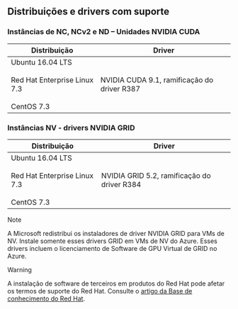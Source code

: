## <a name="supported-distributions-and-drivers"></a>Distribuições e drivers com suporte


### <a name="nc-ncv2-and-nd-instances---nvidia-cuda-drivers"></a>Instâncias de NC, NCv2 e ND – Unidades NVIDIA CUDA
| Distribuição | Driver |
| --- | --- | 
| Ubuntu 16.04 LTS<br/><br/> Red Hat Enterprise Linux 7.3<br/><br/> CentOS 7.3 | NVIDIA CUDA 9.1, ramificação do driver R387 |

### <a name="nv-instances---nvidia-grid-drivers"></a>Instâncias NV - drivers NVIDIA GRID


| Distribuição | Driver |
| --- | --- | 
| Ubuntu 16.04 LTS<br/><br/>Red Hat Enterprise Linux 7.3<br/><br/>CentOS 7.3 | NVIDIA GRID 5.2, ramificação do driver R384|

> [!NOTE]
> A Microsoft redistribui os instaladores de driver NVIDIA GRID para VMs de NV. Instale somente esses drivers GRID em VMs de NV do Azure. Esses drivers incluem o licenciamento de Software de GPU Virtual de GRID no Azure.
>

> [!WARNING] 
> A instalação de software de terceiros em produtos do Red Hat pode afetar os termos de suporte do Red Hat. Consulte o [artigo da Base de conhecimento do Red Hat](https://access.redhat.com/articles/1067).
>
